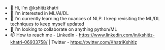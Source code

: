 - 👋 Hi, I’m @kshitizkhatri
- 👀 I’m interested in ML/AI/DL
- 🌱 I’m currently learning the nuances of NLP. I keep revisiting the ML/DL techniques to keep myself updated
- 💞️ I’m looking to collaborate on anything python/ML
- 📫 How to reach me  - LinkedIn - https://www.linkedin.com/in/kshitiz-khatri-06933758/ | Twitter - https://twitter.com/KhatriKshitiz

<!---
kshitizkhatri/kshitizkhatri is a ✨ special ✨ repository because its `README.md` (this file) appears on your GitHub profile.
You can click the Preview link to take a look at your changes.
--->
